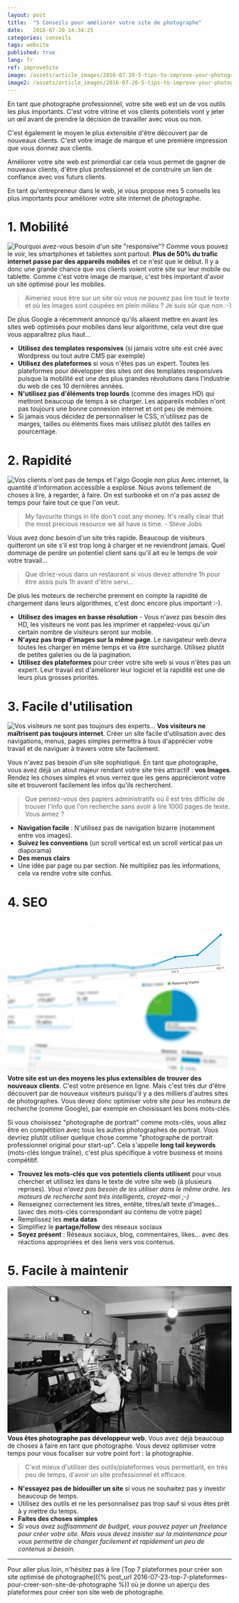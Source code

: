 ```yaml
---
layout: post
title:  "5 Conseils pour améliorer votre site de photographe"
date:   2016-07-20 14:34:25
categories: conseils
tags: website
published: true
lang: fr
ref: improveSite
image: /assets/article_images/2016-07-20-5-tips-to-improve-your-photography-website/cover.jpg
image2: /assets/article_images/2016-07-20-5-tips-to-improve-your-photography-website/cover.jpg
---
```

En tant que photographe professionnel, votre site web est un de vos outils les plus importants. C'est votre vitrine et vos clients potentiels vont y jeter un œil avant de prendre la décision de travailler avec vous ou non.

C'est également le moyen le plus extensible d'être découvert par de nouveaux clients. C'est votre image de marque et une première impression que vous donnez aux clients.

Améliorer votre site web est primordial car cela vous permet de gagner de nouveaux clients, d'être plus professionnel et de construire un lien de confiance avec vos futurs clients.

En tant qu'entrepreneur dans le web, je vous propose mes 5 conseils les plus importants pour améliorer votre site internet de photographe.

# 1. Mobilité

![Pourquoi avez-vous besoin d'un site "responsive"?](/assets/article_images/2016-07-20-5-tips-to-improve-your-photography-website/web-statistic.png)
Comme vous pouvez le voir, les smartphones et tablettes sont partout. **Plus de 50% du trafic internet passe par des appareils mobiles** et ce n'est que le début.
Il y a donc une grande chance que vos clients voient votre site sur leur mobile ou tablette.
Comme c'est votre image de marque, c'est très important d'avoir un site optimisé pour les mobiles.

>Aimeriez vous être sur un site où vous ne pouvez pas lire tout le texte et où les images sont coupées en plein milieu ? Je suis sûr que non :-)

De plus Google a récemment annoncé qu'ils allaient mettre en avant les sites web optimisés pour mobiles dans leur algorithme, cela veut dire que vous apparaîtrez plus haut…

- **Utilisez des templates responsives** (si jamais votre site est créé avec Wordpress ou tout autre CMS par exemple)
- **Utilisez des plateformes** si vous n'êtes pas un expert. Toutes les plateformes pour développer des sites ont des templates responsives puisque la mobilité est une des plus grandes révolutions dans l'industrie du web de ces 10 dernières années.
- **N'utilisez pas d'éléments trop lourds** (comme des images HD) qui mettront beaucoup de temps à se charger. Les appareils mobiles n'ont pas toujours une bonne connexion internet et ont peu de mémoire.
- Si jamais vous décidez de personnaliser le CSS, n'utilisez pas de marges, tailles ou éléments fixes mais utilisez plutôt des tailles en pourcentage.


# 2. Rapidité

![Vos clients n'ont pas de temps et l'algo Google non plus](/assets/article_images/2016-07-20-5-tips-to-improve-your-photography-website/clock.jpg)
Avec internet, la quantité d'information accessible a explosé. Nous avons tellement de choses à lire, à regarder, à faire. On est surbooké et on n'a pas assez de temps pour faire tout ce que l'on veut.

>My favourite things in life don't cost any money. It's really clear that the most precious resource we all have is time. - Steve Jobs 

Vous avez donc besoin d'un site très rapide. Beaucoup de visiteurs quitteront un site s'il est trop long à charger et ne reviendront jamais. Quel dommage de perdre un potentiel client sans qu'il ait eu le temps de voir votre travail…

>Que diriez-vous dans un restaurant si vous devez attendre 1h pour être assis puis 1h avant d'être servi…

De plus les moteurs de recherche prennent en compte la rapidité de chargement dans leurs algorithmes, c'est donc encore plus important :-).

- **Utilisez des images en basse résolution** - Vous n'avez pas besoin des HD, les visiteurs ne vont pas les imprimer et rappelez-vous qu'un certain nombre de visiteurs seront sur mobile.
- **N'ayez pas trop d'images sur la même page**. Le navigateur web devra toutes les charger en même temps et va être surchargé. Utilisez plutôt de petites galeries ou de la pagination.
- **Utilisez des plateformes** pour créer votre site web si vous n'êtes pas un expert. Leur travail est d'améliorer leur logiciel et la rapidité est une de leurs plus grosses priorités.


# 3. Facile d'utilisation

![Vos visiteurs ne sont pas toujours des experts...](/assets/article_images/2016-07-20-5-tips-to-improve-your-photography-website/easy.jpg)
**Vos visiteurs ne maîtrisent pas toujours internet**.
Créer un site facile d'utilisation avec des navigations, menus, pages simples permettra à tous d'apprécier votre travail et de naviguer à travers votre site facilement.

Vous n'avez pas besoin d'un site sophistiqué. En tant que photographe, vous avez déjà un atout majeur rendant votre site très attractif : **vos Images**.
Rendez les choses simples et vous verrez que les gens apprécieront votre site et trouveront facilement les infos qu'ils recherchent.

>Que pensez-vous des papiers administratifs où il est très difficile de trouver l'info que l'on recherche sans avoir à lire 1000 pages de texte. Vous aimez ?

- **Navigation facile** : N'utilisez pas de navigation bizarre (notamment entre vos images).
- **Suivez les conventions** (un scroll vertical est un scroll vertical pas un diaporama)
- **Des menus clairs**
- Une idée par page ou par section. Ne multipliez pas les informations, cela va rendre votre site confus.

# 4. SEO

![Optimisez votre site pour être découvert par de nouveaux clients.](/assets/article_images/2016-07-20-5-tips-to-improve-your-photography-website/seo.jpg)
**Votre site est un des moyens les plus extensibles de trouver des nouveaux clients**. C'est votre présence en ligne. Mais c'est très dur d'être découvert par de nouveaux visiteurs puisqu'il y a des milliers d'autres sites de photographes. Vous devez donc optimiser votre site pour les moteurs de recherche (comme Google), par exemple en choisissant les bons mots-clés.

Si vous choisissez "photographe de portrait" comme mots-clés, vous allez être en compétition avec tous les autres photographes de portrait. Vous devriez plutôt utiliser quelque chose comme "photographe de portrait professionnel original pour start-up". Cela s'appelle **long tail keywords** (mots-clés longue traîne), c'est plus spécifique à votre business et moins compétitif.

- **Trouvez les mots-clés que vos potentiels clients utilisent** pour vous chercher et utilisez les dans le texte de votre site web (à plusieurs reprises).
*Vous n'avez pas besoin de les utiliser dans le même ordre. les moteurs de recherche sont très intelligents, croyez-moi ;-)*
- Renseignez correctement les titres, entête, titres/alt texte d'images… (avec des mots-clés correspondant au contenu de votre page)
- Remplissez les **meta datas**
- Simplifiez le **partage/follow** des réseaux sociaux
- **Soyez présent** : Réseaux sociaux, blog, commentaires, likes… avec des réactions appropriées et des liens vers vos contenus.

# 5. Facile à maintenir

![Vous êtes photographe, pas développeur web : ne perdez pas votre temps!](/assets/article_images/2016-07-20-5-tips-to-improve-your-photography-website/maintain.jpg)
**Vous êtes photographe pas développeur web**. Vous avez déjà beaucoup de choses à faire en tant que photographe. Vous devez optimiser votre temps pour vous focaliser sur votre point fort : la photographie.

> C'est mieux d'utiliser des outils/plateformes vous permettant, en très peu de temps, d'avoir un site professionnel et efficace.

- **N'essayez pas de bidouiller un site** si vous ne souhaitez pas y investir beaucoup de temps.
- Utilisez des outils et ne les personnalisez pas trop sauf si vous êtes prêt à y mettre du temps.
- **Faites des choses simples**
- *Si vous avez suffisamment de budget, vous pouvez payer un freelance pour créer votre site. Mais vous devez insister sur la maintenance pour vous permettre de changer facilement et rapidement un peu de contenus si besoin.*


---
Pour aller plus loin, n'hésitez pas à lire [Top 7 plateformes pour créer son site optimisé de photographe]({% post_url 2016-07-23-top-7-plateformes-pour-creer-son-site-de-photographe %}) où je donne un aperçu des plateformes pour créer son site web de photographe.
